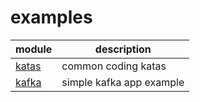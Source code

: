 # examples

| module                     | description              |
 |----------------------------|--------------------------|
| [katas](./katas/README.md) | common coding katas      |
| [kafka](./kafka/README.md) | simple kafka app example |
